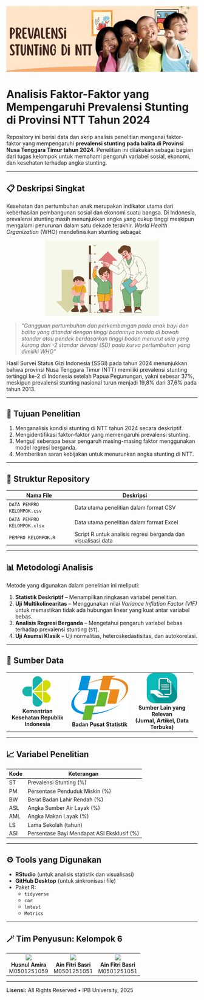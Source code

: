 <p align="center">
  <img src="https://github.com/ainfitribasri/KELOMPOK-6/blob/main/Foto/canva%20stunting%20(1).jpg" width="800"/>
</p>

# Analisis Faktor-Faktor yang Mempengaruhi Prevalensi Stunting di Provinsi NTT Tahun 2024

Repository ini berisi data dan skrip analisis penelitian mengenai faktor-faktor yang mempengaruhi **prevalensi stunting pada balita di Provinsi Nusa Tenggara Timur tahun 2024**. Penelitian ini dilakukan sebagai bagian dari tugas kelompok untuk memahami pengaruh variabel sosial, ekonomi, dan kesehatan terhadap angka stunting.

---

## 📋 Deskripsi Singkat

Kesehatan dan pertumbuhan anak merupakan indikator utama dari keberhasilan pembangunan sosial dan ekonomi suatu bangsa. Di Indonesia, prevalensi stunting masih menunjukkan angka yang cukup tinggi meskipun mengalami penurunan dalam satu dekade terakhir. _World Health Organization_ (WHO) mendefinisikan stunting sebagai:
<p align="center">
  <img src="https://github.com/ainfitribasri/KELOMPOK-6/blob/main/Foto/tanda%20stunting.png" width="300"/>
</p>

> *"Gangguan pertumbuhan dan perkembangan pada anak bayi dan balita yang ditandai dengan tinggi badannya berada di bawah standar atau pendek berdasarkan tinggi badan menurut usia yang kurang dari -2 standar deviasi (SD) pada kurva pertumbuhan yang dimiliki WHO"*

Hasil Survei Status Gizi Indonesia (SSGI) pada tahun 2024 menunjukkan bahwa provinsi Nusa Tenggara Timur (NTT) memiliki prevalensi stunting tertinggi ke-2 di Indonesia setelah Papua Pegunungan, yakni sebesar 37%, meskipun prevalensi stunting nasional turun menjadi 19,8% dari 37,6% pada tahun 2013.

---

## 🎯 Tujuan Penelitian
1. Menganalisis kondisi stunting di NTT tahun 2024 secara deskriptif.  
2. Mengidentifikasi faktor-faktor yang memengaruhi prevalensi stunting.  
3. Menguji seberapa besar pengaruh masing-masing faktor menggunakan model regresi berganda.  
4. Memberikan saran kebijakan untuk menurunkan angka stunting di NTT.

---

## 📂 Struktur Repository
| Nama File | Deskripsi |
|------------|------------|
| `DATA PEMPRO KELOMPOK.csv` | Data utama penelitian dalam format CSV |
| `DATA PEMPRO KELOMPOK.xlsx` | Data utama penelitian dalam format Excel |
| `PEMPRO KELOMPOK.R` | Script R untuk analisis regresi berganda dan visualisasi data |

---

## 📊 Metodologi Analisis
Metode yang digunakan dalam penelitian ini meliputi:
1. **Statistik Deskriptif** – Menampilkan ringkasan variabel penelitian.  
2. **Uji Multikolinearitas** – Menggunakan nilai *Variance Inflation Factor (VIF)* untuk memastikan tidak ada hubungan linear yang kuat antar variabel bebas.  
3. **Analisis Regresi Berganda** – Mengetahui pengaruh variabel bebas terhadap prevalensi stunting (`ST`).  
4. **Uji Asumsi Klasik** – Uji normalitas, heteroskedastisitas, dan autokorelasi.  

---

## 🧾 Sumber Data

<table>
  <tr align="center">
    <td width="150">
      <img src="https://github.com/ainfitribasri/KELOMPOK-6/blob/main/Foto/kemenkes.png" width="80px"><br>
      <b>Kementrian Kesehatan Republik Indonesia</b>
    </td>
    <td width="150">
      <img src="https://github.com/ainfitribasri/KELOMPOK-6/blob/main/Foto/bps.png"><br>
      <b>Badan Pusat Statistik</b>
    </td>
    <td width="150">
      <img src="https://github.com/ainfitribasri/KELOMPOK-6/blob/main/Foto/images.png" width="80px"><br>
      <b>Sumber Lain yang Relevan<br>(Jurnal, Artikel, Data Terbuka)</b>
    </td>
  </tr>
</table>

---

## 📈 Variabel Penelitian
| Kode | Keterangan |
|------|-------------|
| ST | Prevalensi Stunting (%) |
| PM | Persentase Penduduk Miskin (%) |
| BW | Berat Badan Lahir Rendah (%) |
| ASL | Angka Sumber Air Layak (%) |
| AML | Angka Makan Layak (%) |
| LS | Lama Sekolah (tahun) |
| ASI | Persentase Bayi Mendapat ASI Eksklusif (%) |

---

## ⚙️ Tools yang Digunakan
- **RStudio** (untuk analisis statistik dan visualisasi)
- **GitHub Desktop** (untuk sinkronisasi file)
- Paket R:
  - `tidyverse`
  - `car`
  - `lmtest`
  - `Metrics`

---

## 🪄 Tim Penyusun: Kelompok 6

<table>
  <tr align="center">
    <td>
      <img src="https://github.com/USERNAME1.png" width="120px"><br>
      <b>Husnul Amira</b><br>
      M0501251059
    </td>
    <td>
      <img src="https://github.com/USERNAME2.png" width="120px"><br>
      <b>Ain Fitri Basri</b><br>
      M0501251051
    </td>
    <td>
      <img src="https://github.com/USERNAME3.png" width="120px"><br>
      <b>Ain Fitri Basri</b><br>
      M0501251051
    </td>
  </tr>
</table>

---

**Lisensi:** All Rights Reserved • IPB University, 2025

